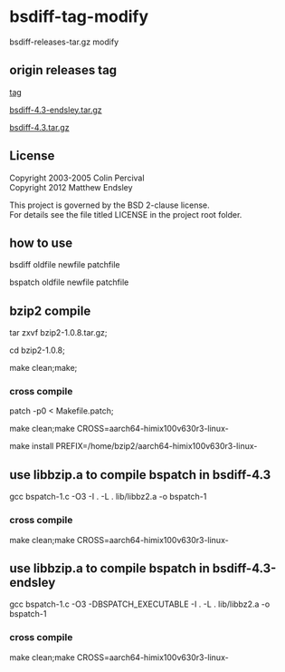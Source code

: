 # bsdiff-tag-modify
bsdiff-releases-tar.gz  modify

## origin releases tag
[tag](https://github.com/mendsley/bsdiff/releases)

[bsdiff-4.3-endsley.tar.gz](https://github.com/mendsley/bsdiff/archive/refs/tags/v4.3-endsley.tar.gz)

[bsdiff-4.3.tar.gz](https://github.com/mendsley/bsdiff/archive/refs/tags/v4.3.tar.gz)

## License
Copyright 2003-2005 Colin Percival<br>
Copyright 2012 Matthew Endsley

This project is governed by the BSD 2-clause license.<br>
For details see the file titled LICENSE in the project root folder.


## how to use
bsdiff oldfile newfile patchfile

bspatch oldfile newfile patchfile

## bzip2 compile
tar zxvf bzip2-1.0.8.tar.gz;

cd bzip2-1.0.8;

make clean;make;

### cross compile

patch -p0 < Makefile.patch;

make clean;make CROSS=aarch64-himix100v630r3-linux-

make install PREFIX=/home/bzip2/aarch64-himix100v630r3-linux-

## use libbzip.a to compile bspatch in bsdiff-4.3
gcc bspatch-1.c -O3 -I . -L . lib/libbz2.a -o bspatch-1

### cross compile
make clean;make CROSS=aarch64-himix100v630r3-linux-



## use libbzip.a to compile bspatch in bsdiff-4.3-endsley
gcc bspatch-1.c -O3 -DBSPATCH_EXECUTABLE -I . -L . lib/libbz2.a -o bspatch-1

### cross compile
make clean;make CROSS=aarch64-himix100v630r3-linux-


